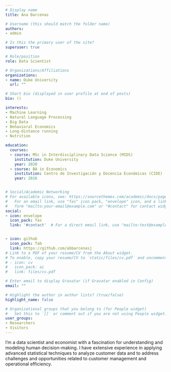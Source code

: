 ```yaml
---
# Display name
title: Ana Barcenas

# Username (this should match the folder name)
authors:
- admin

# Is this the primary user of the site?
superuser: true

# Role/position
role: Data Scientist

# Organizations/Affiliations
organizations:
- name: Duke University
  url: ""

# Short bio (displayed in user profile at end of posts)
bio: ()

interests:
- Machine Learning
- Natural Language Processing
- Big Data
- Behavioral Economics
- Long-distance running 
- Nutrition

education:
  courses:
  - course: MSc in Interdisciplinary Data Science (MIDS)
    institution: Duke University
    year: 2020
  - course: BA in Economics
    institution: Centro de Investigación y Docencia Económicas (CIDE)
    year: 2016


# Social/Academic Networking
# For available icons, see: https://sourcethemes.com/academic/docs/page-builder/#icons
#   For an email link, use "fas" icon pack, "envelope" icon, and a link in the
#   form "mailto:your-email@example.com" or "#contact" for contact widget.
social:
- icon: envelope
  icon_pack: fas
  link: '#contact'  # For a direct email link, use "mailto:test@example.org".


- icon: github
  icon_pack: fab
  link: https://github.com/abbarcenasj
# Link to a PDF of your resume/CV from the About widget.
# To enable, copy your resume/CV to `static/files/cv.pdf` and uncomment the lines below.
# - icon: cv
#   icon_pack: ai
#   link: files/cv.pdf

# Enter email to display Gravatar (if Gravatar enabled in Config)
email: ""

# Highlight the author in author lists? (true/false)
highlight_name: false

# Organizational groups that you belong to (for People widget)
#   Set this to `[]` or comment out if you are not using People widget.
user_groups:
- Researchers
- Visitors
---
```


I’m a data scientist and economist with a fascination for understanding and modeling human decision-making. I have extensive experience in applying advanced statistical techniques to analyze customer data and to address challenges and opportunities related to customer management and operational efficiency. 
